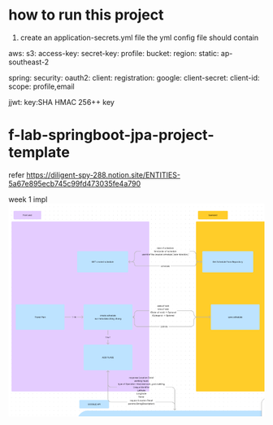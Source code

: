 # how to run this project

1. create an application-secrets.yml file
the yml config file should contain

aws:
    s3:
        access-key:
        secret-key:
    profile:
        bucket:
    region:
        static: ap-southeast-2

spring:
    security:
        oauth2:
            client:
                registration:
                    google:
                        client-secret:
                        client-id:
                        scope: profile,email

jjwt:
    key:SHA HMAC 256++ key



 # f-lab-springboot-jpa-project-template

refer
https://diligent-spy-288.notion.site/ENTITIES-5a67e895ecb745c99fd473035fe4a790


week 1 impl
![img.png](img.png)